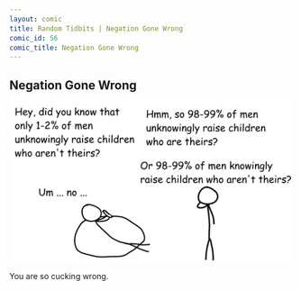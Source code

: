 ```yaml
---
layout: comic
title: Random Tidbits | Negation Gone Wrong
comic_id: 56
comic_title: Negation Gone Wrong
---
```


## Negation Gone Wrong

<img id="img56" src="/assets/images/56.png">

You are so cucking wrong.
